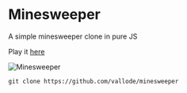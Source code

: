 # Minesweeper

A simple minesweeper clone in pure JS

Play it [here](https://vallode.github.io/Minesweeper-JS/)

![Minesweeper](https://i.imgur.com/uYl9bi6.png)

`git clone https://github.com/vallode/minesweeper`
